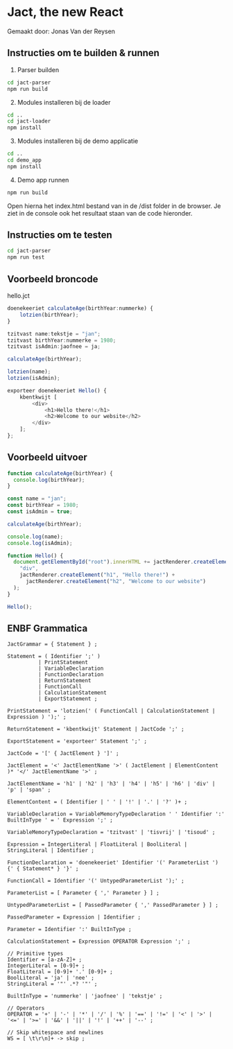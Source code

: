 # Jact, the new React

Gemaakt door: Jonas Van der Reysen

## Instructies om te builden & runnen

1. Parser builden

```bash
cd jact-parser
npm run build
```

2. Modules installeren bij de loader

```bash
cd ..
cd jact-loader
npm install
```

3. Modules installeren bij de demo applicatie

```bash
cd ..
cd demo_app
npm install
```

4. Demo app runnen

```bash
npm run build
```
Open hierna het index.html bestand van in de /dist folder in de browser. Je ziet in de console ook het resultaat staan van de code hieronder.

## Instructies om te testen

```bash
cd jact-parser
npm run test
```

## Voorbeeld broncode

hello.jct

```js
doenekeeriet calculateAge(birthYear:nummerke) {
    lotzien(birthYear);
}

tzitvast name:tekstje = "jan";
tzitvast birthYear:nummerke = 1980;
tzitvast isAdmin:jaofnee = ja;

calculateAge(birthYear);

lotzien(name);
lotzien(isAdmin);

exporteer doenekeeriet Hello() {
    kbentkwijt [
        <div>
            <h1>Hello there!</h1>
            <h2>Welcome to our website</h2>
        </div>
    ];
};
```

## Voorbeeld uitvoer

```js
function calculateAge(birthYear) {
  console.log(birthYear);
}

const name = "jan";
const birthYear = 1980;
const isAdmin = true;

calculateAge(birthYear);

console.log(name);
console.log(isAdmin);

function Hello() {
  document.getElementById("root").innerHTML += jactRenderer.createElement(
    "div",
    jactRenderer.createElement("h1", "Hello there!") +
      jactRenderer.createElement("h2", "Welcome to our website")
  );
}

Hello();
```

## ENBF Grammatica

```ebnf
JactGrammar = { Statement } ;

Statement = ( Identifier ';' )
          | PrintStatement
          | VariableDeclaration
          | FunctionDeclaration
          | ReturnStatement
          | FunctionCall
          | CalculationStatement
          | ExportStatement ;

PrintStatement = 'lotzien(' ( FunctionCall | CalculationStatement | Expression ) ');' ;

ReturnStatement = 'kbentkwijt' Statement | JactCode ';' ;

ExportStatement = 'exporteer' Statement ';' ;

JactCode = '[' { JactElement } ']' ;

JactElement = '<' JactElementName '>' ( JactElement | ElementContent )* '</' JactElementName '>' ;

JactElementName = 'h1' | 'h2' | 'h3' | 'h4' | 'h5' | 'h6' | 'div' | 'p' | 'span' ;

ElementContent = ( Identifier | ' ' | '!' | '.' | '?' )+ ;

VariableDeclaration = VariableMemoryTypeDeclaration ' ' Identifier ':' BuiltInType ' = ' Expression ';' ;

VariableMemoryTypeDeclaration = 'tzitvast' | 'tisvrij' | 'tisoud' ;

Expression = IntegerLiteral | FloatLiteral | BoolLiteral | StringLiteral | Identifier ;

FunctionDeclaration = 'doenekeeriet' Identifier '(' ParameterList ') {' { Statement* } '}' ;

FunctionCall = Identifier '(' UntypedParameterList ');' ;

ParameterList = [ Parameter { ',' Parameter } ] ;

UntypedParameterList = [ PassedParameter { ',' PassedParameter } ] ;

PassedParameter = Expression | Identifier ;

Parameter = Identifier ':' BuiltInType ;

CalculationStatement = Expression OPERATOR Expression ';' ;

// Primitive types
Identifier = [a-zA-Z]+ ;
IntegerLiteral = [0-9]+ ;
FloatLiteral = [0-9]+ '.' [0-9]+ ;
BoolLiteral = 'ja' | 'nee' ;
StringLiteral = '"' .*? '"' ;

BuiltInType = 'nummerke' | 'jaofnee' | 'tekstje' ;

// Operators
OPERATOR = '+' | '-' | '*' | '/' | '%' | '==' | '!=' | '<' | '>' | '<=' | '>=' | '&&' | '||' | '!' | '++' | '--' ;

// Skip whitespace and newlines
WS = [ \t\r\n]+ -> skip ;

```
